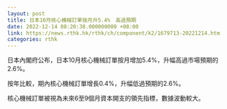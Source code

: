 ```yaml
---
layout: post
title: 日本10月核心機械訂單按月升5.4%　高過預期
date: 2022-12-14 08:20:38.000000000 +08:00
link: https://news.rthk.hk/rthk/ch/component/k2/1679713-20221214.htm
categories: rthk
---
```


日本內閣府公布，日本10月核心機械訂單按月增加5.4%，升幅高過市場預期的2.6%。

按年比較，期內核心機械訂單增長0.4%，升幅低過預期的2.6%。

核心機械訂單被視為未來6至9個月資本開支的領先指標，數據波動較大。
